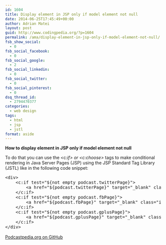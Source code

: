 ```yaml
---
id: 1604
title: Display element in JSP only if model element not null
date: 2014-06-25T17:45:49+00:00
author: Adrian Matei
layout: post
guid: http://www.codingpedia.org/?p=1604
permalink: /ama/display-element-in-jsp-only-if-model-element-not-null/
fsb_show_social:
  - 0
fsb_social_facebook:
  - 0
fsb_social_google:
  - 2
fsb_social_linkedin:
  - 0
fsb_social_twitter:
  - 0
fsb_social_pinterest:
  - 0
dsq_thread_id:
  - 2794470377
categories:
  - web design
tags:
  - html
  - jsp
  - jstl
format: aside
---
```

**How to display element in JSP only if model element not null**

To do that you can use the <c:_if> or <c:choose>_ tags to make conditional rendering in Java Server Pages (JSP) using the JSP Standard Tag Library (JSTL) like in the following code snippet:

<pre class="lang:xhtml decode:true crayon-selected" title="Example ">&lt;div&gt;
	&lt;c:if test="${not empty podcast.twitterPage}"&gt;
		&lt;a href="${podcast.twitterPage}" target="_blank" class="icon-twitter-producer producer-social"&gt;&lt;/a&gt;
	&lt;/c:if&gt; 			 		
	&lt;c:if test="${not empty podcast.fbPage}"&gt;
		&lt;a href="${podcast.fbPage}" target="_blank" class="icon-facebook-producer producer-social"&gt;&lt;/a&gt;
	&lt;/c:if&gt; 			 		
	&lt;c:if test="${not empty podcast.gplusPage}"&gt;
		&lt;a href="${podcast.gplusPage}" target="_blank" class="icon-google-plus-producer producer-social"&gt;&lt;/a&gt;
	&lt;/c:if&gt; 
&lt;/div&gt;</pre>

<span style="line-height: 1.5;"><a title="https://github.com/podcastpedia/podcastpedia-web" href="https://github.com/podcastpedia/podcastpedia-web" target="_blank">Podcastpedia.org on GitHub</a></span>
